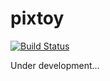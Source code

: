 # pixtoy

[![Build Status](https://api.travis-ci.com/jrob774/pixtoy.svg?branch=master)](https://travis-ci.com/github/jrob774/pixtoy)

Under development...
